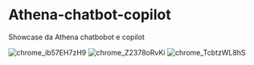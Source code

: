# Athena-chatbot-copilot
Showcase da Athena chatbobot e copilot 

![chrome_ib57EH7zH9](https://github.com/user-attachments/assets/506300e7-11ef-4e1d-bd8f-ae28713a3a2e)
![chrome_Z2378oRvKi](https://github.com/user-attachments/assets/3a261a06-845a-4468-bf01-6f925c9a5bc0)
![chrome_TcbtzWL8hS](https://github.com/user-attachments/assets/73be357b-dd04-4258-abf8-7d9eb301d8be)
